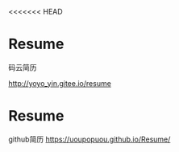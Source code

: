 <<<<<<< HEAD
# Resume
码云简历

http://yoyo_yin.gitee.io/resume


# Resume
github简历
https://uoupopuou.github.io/Resume/
